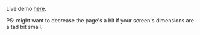 Live demo [here](https://mazineezz.github.io/tic-tac-toe/).

PS: might want to decrease the page's a bit if your screen's dimensions are a tad bit small.